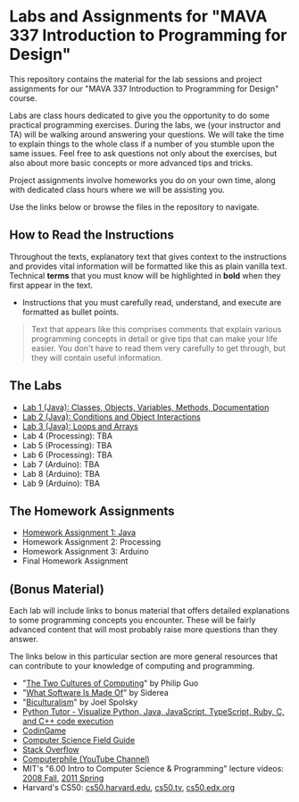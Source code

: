 # Labs and Assignments for "MAVA 337 Introduction to Programming for Design"

This repository contains the material for the lab sessions and project assignments for our "MAVA 337 Introduction to Programming for Design" course.

Labs are class hours dedicated to give you the opportunity to do some practical programming exercises. During the labs, we (your instructor and TA) will be walking around answering your questions. We will take the time to explain things to the whole class if a number of you stumble upon the same issues. Feel free to ask questions not only about the exercises, but also about more basic concepts or more advanced tips and tricks.

Project assignments involve homeworks you do on your own time, along with dedicated class hours where we will be assisting you.

Use the links below or browse the files in the repository to navigate.

## How to Read the Instructions

Throughout the texts, explanatory text that gives context to the instructions and provides vital information will be formatted like this as plain vanilla text. Technical **terms** that you must know will be highlighted in **bold** when they first appear in the text.

- Instructions that you must carefully read, understand, and execute are formatted as bullet points.

> Text that appears like this comprises comments that explain various programming concepts in detail or give tips that can make your life easier. You don't have to read them very carefully to get through, but they will contain useful information.

## The Labs

- [Lab 1 (Java): Classes, Objects, Variables, Methods, Documentation](Lab1_Java_Essentials/)
- [Lab 2 (Java): Conditions and Object Interactions](Lab2_Java_ConditionsInteractions)
- [Lab 3 (Java): Loops and Arrays](Lab3_Java_LoopsArrays)
- Lab 4 (Processing): TBA
- Lab 5 (Processing): TBA
- Lab 6 (Processing): TBA
- Lab 7 (Arduino): TBA
- Lab 8 (Arduino): TBA
- Lab 9 (Arduino): TBA

## The Homework Assignments

- [Homework Assignment 1: Java](Assignment1_Java)
- Homework Assignment 2: Processing
- Homework Assignment 3: Arduino
- Final Homework Assignment

## (Bonus Material)

Each lab will include links to bonus material that offers detailed explanations to some programming concepts you encounter. These will be fairly advanced content that will most probably raise more questions than they answer.

The links below in this particular section are more general resources that can contribute to your knowledge of computing and programming.

- "[The Two Cultures of Computing](http://pgbovine.net/two-cultures-of-computing.htm)" by Philip Guo
- "[What Software Is Made Of](http://siderea.livejournal.com/1241996.html)" by Siderea
- "[Biculturalism](http://www.joelonsoftware.com/articles/Biculturalism.html)" by Joel Spolsky
- [Python Tutor - Visualize Python, Java, JavaScript, TypeScript, Ruby, C, and C++ code execution](http://pythontutor.com/)
- [CodinGame](https://www.codingame.com/)
- [Computer Science Field Guide](http://www.csfieldguide.org.nz/)
- [Stack Overflow](http://stackoverflow.com/)
- [Computerphile (YouTube Channel)](https://www.youtube.com/user/Computerphile)
- MIT's "6.00 Intro to Computer Science & Programming" lecture videos: [2008 Fall](https://www.youtube.com/playlist?list=PL4C4720A6F225E074), [2011 Spring](https://www.youtube.com/playlist?list=PLB2BE3D6CA77BB8F7)
- Harvard's CS50: [cs50.harvard.edu](https://cs50.harvard.edu/), [cs50.tv](http://cs50.tv), [cs50.edx.org](https://cs50.edx.org)
